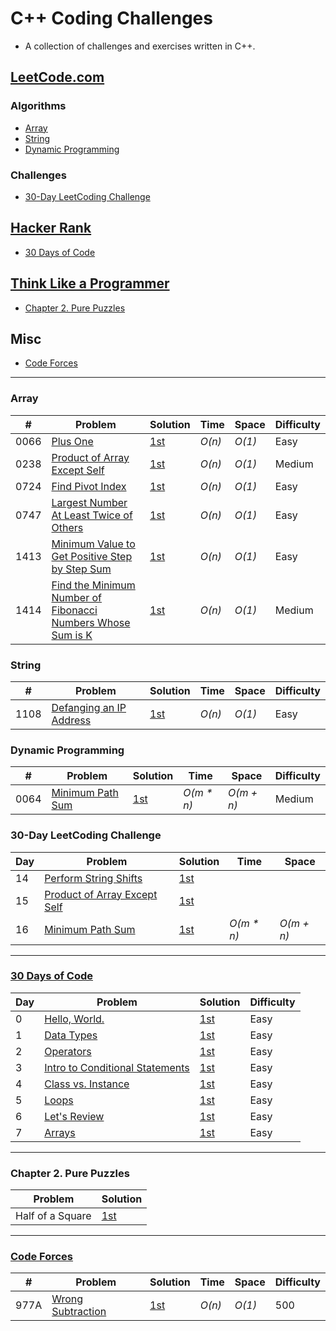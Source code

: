 
# C++ Coding Challenges

* A collection of challenges and exercises written in C++.

## [LeetCode.com](https://leetcode.com/problemset/all/)

### Algorithms

* [Array](https://github.com/mrmanago/coding_challenges#array)
* [String](https://github.com/mrmanago/coding_challenges#string)
* [Dynamic Programming](https://github.com/mrmanago/coding_challenges#dynamic-programming)

### Challenges
* [30-Day LeetCoding Challenge](https://github.com/mrmanago/coding_challenges#30-day-leetcoding-challenge)

## [Hacker Rank](https://www.hackerrank.com/)

* [30 Days of Code](https://github.com/mrmanago/coding_challenges#30-days-of-code)

## [Think Like a Programmer](https://nostarch.com/thinklikeaprogrammer)

* [Chapter 2. Pure Puzzles](https://github.com/mrmanago/coding_challenges#chapter-2-pure-puzzles)


## Misc
* [Code Forces](https://github.com/mrmanago/coding_challenges#Code-Forces)


--- 

### Array
|  #  | Problem         |  Solution       |  Time           |  Space          |  Difficulty   |
|-----|---------------- | --------------- | --------------- | --------------- | ------------- |
0066 | [Plus One](https://leetcode.com/problems/plus-one/) | [1st](./LeetCode/plus_one.cpp) | _O(n)_ | _O(1)_ | Easy |
0238 | [Product of Array Except Self](https://leetcode.com/problems/product-of-array-except-self/) | [1st](./LeetCode/product_of_array_except_self.cpp) | _O(n)_ | _O(1)_ | Medium |
0724 | [Find Pivot Index](https://leetcode.com/problems/find-pivot-index/) | [1st](./LeetCode/find_pivot_index.cpp) | _O(n)_ | _O(1)_ | Easy |
0747 | [Largest Number At Least Twice of Others](https://leetcode.com/problems/largest_number_at_least_twice_of_others/) | [1st](./LeetCode/largest-number-at-least-twice-of-others.cpp) | _O(n)_ | _O(1)_ | Easy |
1413 | [Minimum Value to Get Positive Step by Step Sum](https://leetcode.com/contest/biweekly-contest-24/problems/minimum-value-to-get-positive-step-by-step-sum/) | [1st](./LeetCode/minimum_value_to_get_positive_step_by_step_sum.cpp) | _O(n)_ | _O(1)_ | Easy |
1414 | [Find the Minimum Number of Fibonacci Numbers Whose Sum is K](https://leetcode.com/contest/biweekly-contest-24/problems/find-the-minimum-number-of-fibonacci-numbers-whose-sum-is-k/) | [1st](./LeetCode/find_the_minimum_number_of_fibonacci_numbers_whose_sum_is_k.cpp) | _O(n)_ | _O(1)_ | Medium |

### String
|  #  | Problem         |  Solution       |  Time           |  Space          |  Difficulty   |
|-----|---------------- | --------------- | --------------- | --------------- | ------------- |
1108 | [Defanging an IP Address](https://leetcode.com/problems/defanging-an-ip-address/) | [1st](./LeetCode/defanging_an_ip_address.cpp) | _O(n)_ | _O(1)_ | Easy |

### Dynamic Programming
|  #  | Problem         |  Solution       |  Time           |  Space          |  Difficulty   |
|-----|---------------- | --------------- | --------------- | --------------- | ------------- |
0064 | [Minimum Path Sum](https://leetcode.com/problems/minimum-path-sum/) | [1st](./LeetCode/minimum_path_sum.cpp) | _O(m * n)_ | _O(m + n)_ | Medium |

### 30-Day LeetCoding Challenge
| Day | Problem         |  Solution       |  Time           |  Space          |
|-----|---------------- | --------------- | --------------- | --------------- |
14 | [Perform String Shifts](https://leetcode.com/explore/challenge/card/30-day-leetcoding-challenge/529/week-2/3299/) | [1st](./LeetCode/perform_string_shifts.cpp) |||
15 | [Product of Array Except Self](https://leetcode.com/explore/challenge/card/30-day-leetcoding-challenge/530/week-3/3300/) | [1st](./LeetCode/product_of_array_except_self.cpp) |||
16 | [Minimum Path Sum](https://leetcode.com/explore/featured/card/30-day-leetcoding-challenge/530/week-3/3303/) | [1st](./LeetCode/minimum_path_sum.cpp) | _O(m * n)_ | _O(m + n)_ |

---

### [30 Days of Code](https://www.hackerrank.com/domains/tutorials/30-days-of-code)
| Day | Problem         |  Solution       |  Difficulty   |
|-----|---------------- | --------------- | ------------- |
0 | [Hello, World.](https://www.hackerrank.com/challenges/30-hello-world) | [1st](./HackerRank/30_hello_world.cpp) | Easy |
1 | [Data Types](https://www.hackerrank.com/challenges/30-data-types) | [1st](./HackerRank/30_data_types.cpp) | Easy |
2 | [Operators](https://www.hackerrank.com/challenges/30-operators) | [1st](./HackerRank/30_operators.cpp) | Easy |
3 | [Intro to Conditional Statements](https://www.hackerrank.com/challenges/30-conditional-statements) | [1st](./HackerRank/30_intro_to_conditional_statements) | Easy |
4 | [Class vs. Instance](https://www.hackerrank.com/challenges/30-class-vs-instance) | [1st](./HackerRank/30_class_vs_instance.cpp) | Easy |
5 | [Loops](https://www.hackerrank.com/challenges/30-loops/) | [1st](./HackerRank/30_loops.cpp) | Easy |
6 | [Let's Review](https://www.hackerrank.com/challenges/30-review-loop/) | [1st](./HackerRank/30_review_loop.cpp) | Easy |
7 | [Arrays](https://www.hackerrank.com/challenges/30-arrays/) | [1st](./HackerRank/30_arrays.cpp) | Easy |

---

### Chapter 2. Pure Puzzles
| Problem         |  Solution       |
|---------------- | --------------- |
Half of a Square | [1st](./ThinkLikeAProgrammer/ch2/half_of_a_square.cpp) |

---

### [Code Forces](https://codeforces.com/)
|  #  | Problem         |  Solution       |  Time           |  Space          |  Difficulty   |
|-----|---------------- | --------------- | --------------- | --------------- | ------------- |
977A | [Wrong Subtraction](https://codeforces.com/problemset/problem/977/A) | [1st](./Misc/wrong_subtraction.cpp) | _O(n)_ | _O(1)_ | 500 |
